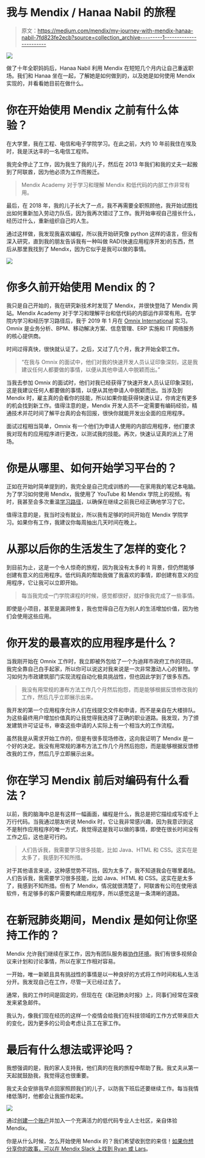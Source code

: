 # 我与 Mendix / Hanaa Nabil 的旅程

> 原文：<https://medium.com/mendix/my-journey-with-mendix-hanaa-nabil-7fd823fe2ecb?source=collection_archive---------1----------------------->

![](img/01a95c6f1a26af8961293501cb8ffbbc.png)

做了十年全职妈妈后，Hanaa Nabil 利用 Mendix 在短短几个月内让自己重返职场。我们和 Hanaa 坐在一起，了解她是如何做到的，以及她是如何使用 Mendix 实现的，并看看她目前在做什么。

# 你在开始使用 Mendix 之前有什么体验？

在大学里，我在工程、电信和电子学院学习。在此之前，大约 10 年前我住在埃及时，我是沃达丰的一名电信工程师。

我完全停止了工作，因为我生了我的儿子，然后在 2013 年我们和我的丈夫一起搬到了阿联酋，因为他必须为工作而搬迁。

> Mendix Academy 对于学习和理解 Mendix 和低代码的内部工作非常有用。

最后，在 2018 年，我的儿子长大了一点，我不再需要全职照顾他，我开始试图找出如何重新加入劳动力队伍，因为我再次错过了工作。我开始审视自己擅长什么，经历过什么，重新组织自己的人生。

通过这样做，我发现我喜欢编程，所以我开始研究像 python 这样的语言，但没有深入研究，直到我的朋友告诉我有一种叫做 RAD(快速应用程序开发)的东西，然后从那里我找到了 Mendix，因为它似乎是我可以做的事情。

![](img/032754ea2769ea8bcf39a52a2943e88f.png)

# 你多久前开始使用 Mendix 的？

我只是自己开始的，我在研究新技术时发现了 Mendix，并很快登陆了 Mendix 网站。Mendix Academy 对于学习和理解平台和低代码的内部运作非常有用。在学院内学习和经历学习路径后，我于 2019 年 1 月在 [Omnix International](https://www.omnix.ae/) 实习。Omnix 是业务分析、BPM、移动解决方案、信息管理、ERP 实施和 IT 网络服务的核心提供商。

时间过得真快，很快就认证了。之后，又过了几个月，我才开始全职工作。

> “在我与 Omnix 的面试中，他们对我的快速开发人员认证印象深刻，这是我建议任何人都要做的事情，以便从其他申请人中脱颖而出。”

当我去参加 Omnix 的面试时，他们对我已经获得了快速开发人员认证印象深刻，这是我建议任何人都要做的事情，以便从其他申请人中脱颖而出。当涉及到 Mendix 时，雇主真的会看你的技能，所以如果你能获得快速认证，你肯定有更多的机会找到新工作。值得注意的是，Mendix 开发人员不一定需要有编码经验，精通技术并花时间了解平台真的会有回报，很快你就能开发出全面的应用程序。

面试过程相当简单，Omnix 有一个他们为申请人使用的内部应用程序，他们要求我对现有的应用程序进行更改，以测试我的技能。再次，快速认证真的派上了用场。

# 你是从哪里、如何开始学习平台的？

正如在开始时简单提到的，我完全是自己完成训练的——在家用我的笔记本电脑。为了学习如何使用 Mendix，我使用了 YouTube 和 Mendix 学院上的视频。有时，我甚至会多次重温[学习路径](https://gettingstarted.mendixcloud.com/link/path)，以确保在继续之前我已经正确地学习了它。

值得注意的是，我当时没有就业，所以我有足够的时间开始在 Mendix 学院学习。如果你有工作，我建议你每周抽出几天时间在晚上。

# 从那以后你的生活发生了怎样的变化？

到目前为止，这是一个令人惊奇的旅程，因为我没有太多的 It 背景，但仍然能够创建有意义的应用程序。低代码真的帮助我做了我喜欢的事情，即创建有意义的应用程序，它让我可以立即开始。

> 每当我完成一门学院课程的时候，感觉都很好，就好像我完成了一些事情。

即使是小项目，甚至是漏洞修复，我也觉得自己在为别人的生活增加价值，因为他们会使用这些应用。

# 你开发的最喜欢的应用程序是什么？

当我刚开始在 Omnix 工作时，我立即被外包给了一个为迪拜市政府工作的项目。我完全靠自己白手起家，所以你可以说这对我来说是一次非常激动人心的冒险。学习如何为市政建筑部门实现流程自动化极具挑战性，但也因此学到了很多东西。

> 我没有用常规的瀑布方法工作几个月然后抱怨，而是能够根据反馈修改我的工作，然后几乎立即展示出来。

我开发的第一个应用程序允许人们在线提交文件和申请，而不是亲自在大楼排队。为这些最终用户增加价值真的让我觉得我选择了正确的职业道路。我发现，为了颁发建筑许可证证书，审查这些申请的人实际上有一个相当大的工作流程。

虽然我是从需求开始工作的，但是有很多现场修改，这向我证明了 Mendix 是一个好的决定。我没有用常规的瀑布方法工作几个月然后抱怨，而是能够根据反馈修改我的工作，然后几乎立即展示出来。

# 你在学习 Mendix 前后对编码有什么看法？

以前，我的脑海中总是有这样一幅画面，编程是什么，我总是把它描绘成写成千上万行代码。当我通过朋友听说 Mendix 时，它让我非常感兴趣，因为我意识到这不是制作应用程序的唯一方式，我觉得这是我可以做的事情，即使在很长时间没有工作之后，这也是可行的。

> 人们告诉我，我需要学习很多技能，比如 Java、HTML 和 CSS。这实在是太多了，我感到不知所措。

对于其他语言来说，这种感觉势不可挡，因为太多了，我不知道我会在哪里着陆。人们告诉我，我需要学习很多技能，比如 Java、HTML 和 CSS。这实在是太多了，我感到不知所措。但有了 Mendix，情况就很清楚了，阿联酋有公司在使用该软件，有足够多的客户需要构建应用程序，所以感觉这是一条清晰的道路。

# 在新冠肺炎期间，Mendix 是如何让你坚持工作的？

Mendix 允许我们继续在家工作，因为有团队服务器[协作环境](https://docs.mendix.com/developerportal/collaborate/)。我们有很多视频会议来计划和讨论事情，所以在家工作相对容易。

一开始，唯一新颖且具有挑战性的事情是以一种良好的方式将工作时间和私人生活分开。我发现自己在工作，尽管一天已经过去了。

通常，我的工作时间是固定的，但现在在《新冠肺炎时报》上，同事们经常在深夜发来紧急邮件。

我认为，像我们现在经历的这样一个疫情会给我们在科技领域的工作方式带来巨大的变化，因为更多的公司会考虑让员工在家工作。

# 最后有什么想法或评论吗？

我想强调的是，我的家人支持我，他们真的在我的旅程中帮助了我。我丈夫从第一天起就鼓励我，我觉得这也很重要。

我丈夫会安排我早点回家照顾我们的儿子，以防我下班后还要继续工作。每当我情绪低落时，他都会让我振作起来。

![](img/6c53aac25ae2f690285ba9e4df9f579e.png)

通过[创建一个账户](https://signup.mendix.com/link/signup/?source=medium)并加入一个充满活力的低代码专业人士社区，亲自体验 Mendix。

你是从什么时候，怎么开始使用 Mendix 的？我们希望收到您的来信！[如果你想分享你的故事，可以在 Mendix Slack 上找到 Ryan 或 Lars](http://bit.ly/mendixcommunityslack)。